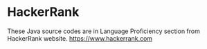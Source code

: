 # HackerRank
These Java source codes are in Language Proficiency section from HackerRank website.
https://www.hackerrank.com
